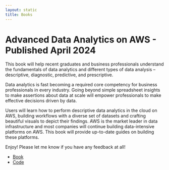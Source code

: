 ```yaml
---
layout: static
title: Books
---
```


# Advanced Data Analytics on AWS - Published April 2024

This book will help recent graduates and business professionals understand the fundamentals of data analytics and different types of data analysis – descriptive, diagnostic, predictive, and prescriptive.

Data analytics is fast becoming a required core competency for business professionals in every industry.  Going beyond simple spreadsheet insights to make assertions about data at scale will empower professionals to make effective decisions driven by data.

Users will learn how to perform descriptive data analytics in the cloud on AWS, building workflows with a diverse set of datasets and crafting beautiful visuals to depict their findings. AWS is the market leader in data infrastructure and most companies will continue building data-intensive platforms on AWS.  This book will provide up-to-date guides on building these platforms.

Enjoy! Please let me know if you have any feedback at all!

- [Book](https://www.amazon.com/Advanced-Data-Analytics-AWS-Engineering/dp/8197081891)
- [Code](https://github.com/ava-orange-education/Advanced-Data-Analytics-with-AWS)
